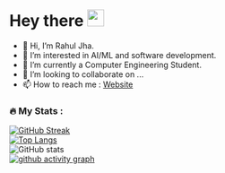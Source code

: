 <h1>
  Hey there
  <img src="https://media.giphy.com/media/hvRJCLFzcasrR4ia7z/giphy.gif" width="30px"/>
</h1>

- 👋 Hi, I’m Rahul Jha.
- 👀 I’m interested in AI/ML and software development.
- 🌱 I’m currently a Computer Engineering Student.
- 💞️ I’m looking to collaborate on ...
- 📫 How to reach me : [Website](https://jharahul.com.np)

<!---
jharahul968/jharahul968 is a ✨ special ✨ repository because its `README.md` (this file) appears on your GitHub profile.
You can click the Preview link to take a look at your changes.
--->
### :fire: My Stats :<br/>
<img src="https://komarev.com/ghpvc/?username=jharahul968&style=flat-square&color=blue" alt=""/><br/>
[![GitHub Streak](http://github-readme-streak-stats.herokuapp.com?user=jharahul968&theme=dark&background=000000)](https://git.io/streak-stats)<br/>
[![Top Langs](https://github-readme-stats.vercel.app/api/top-langs/?username=jharahul968&layout=compact&theme=vision-friendly-dark)](https://github.com/jharahul968/github-readme-stats&layout=compact&theme=vision-friendly-dark)<br/>
![GitHub stats](https://github-readme-stats.vercel.app/api?username=jharahul968&theme=dark&show_icons=true)<br/>
[![github activity graph](https://activity-graph.herokuapp.com/graph?username=jharahul968&theme=react-dark)](https://github.com/jharahul968/github-readme-activity-graph)
